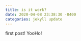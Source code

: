 ```yaml
---
title: is it work?
date: 2020-04-08 23:38:30 -0400
categories: jekyll update
---
```

first post! YooHo!